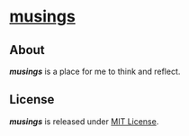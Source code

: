 # [musings](https://musings.ml)

## About
***musings*** is a place for me to think and reflect. 

## License
***musings*** is released under [MIT License](license.md).

